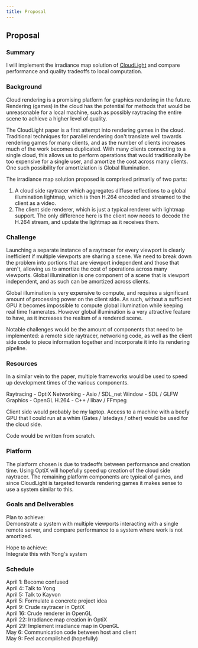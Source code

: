 ```yaml
---
title: Proposal
---
```


## Proposal
### Summary
I will implement the irradiance map solution of [CloudLight](https://research.nvidia.com/publication/cloudlight-system-amortizing-indirect-lighting-real-time-rendering/) and compare performance and quality tradeoffs to local computation.

### Background
Cloud rendering is a promising platform for graphics rendering in the future. Rendering (games) in the cloud has the potential for methods that would be unreasonable for a local machine, such as possibly raytracing the entire scene to achieve a higher level of quality.

The CloudLight paper is a first attempt into rendering games in the cloud. Traditional techniques for parallel rendering don't translate well towards rendering games for many clients, and as the number of clients increases much of the work becomes duplicated. With many clients connecting to a single cloud, this allows us to perform operations that would traditionally be too expensive for a single user, and amortize the cost across many clients. One such possibility for amortiziation is Global Illumination.

The irradiance map solution proposed is comprised primarily of two parts:

1. A cloud side raytracer which aggregates diffuse reflections to a global illumination lightmap, which is then H.264 encoded and streamed to the client as a video.
2. The client side renderer, which is just a typical renderer with lightmap support. The only difference here is the client now needs to decode the H.264 stream, and update the lightmap as it receives them.

### Challenge
Launching a separate instance of a raytracer for every viewport is clearly inefficient if multiple viewports are sharing a scene. We need to break down the problem into portions that are viewport independent and those that aren't, allowing us to amortize the cost of operations across many viewports. Global illumination is one component of a scene that is viewport independent, and as such can be amortized across clients.

Global illumination is very expensive to compute, and requires a significant amount of processing power on the client side. As such, without a sufficient GPU it becomes impossible to compute global illumination while keeping real time framerates. However global illumination is a very attractive feature to have, as it increases the realism of a rendered scene.

Notable challenges would be the amount of components that need to be implemented: a remote side raytracer, networking code, as well as the client side code to piece information together and incorporate it into its rendering pipeline.

### Resources
In a similar vein to the paper, multiple frameworks would be used to speed up development times of the various components.

Raytracing  -   OptiX
Networking  -   Asio / SDL_net
Window      -   SDL / GLFW
Graphics    -   OpenGL
H.264       -   C++ / libav / FFmpeg

Client side would probably be my laptop. Access to a machine with a beefy GPU that I could run at a whim (Gates / latedays / other) would be used for the cloud side.

Code would be written from scratch.

### Platform
The platform chosen is due to tradeoffs between performance and creation time. Using OptiX will hopefully speed up creation of the cloud side raytracer. The remaining platform components are typical of games, and since CloudLight is targeted towards rendering games it makes sense to use a system similar to this.

### Goals and Deliverables
Plan to achieve:  
Demonstrate a system with multiple viewports interacting with a single remote server, and compare performance to a system where work is not amortized.

Hope to achieve:  
Integrate this with Yong's system

### Schedule
April 1: Become confused  
April 4: Talk to Yong  
April 5: Talk to Kayvon  
April 5: Formulate a concrete project idea  
April 9: Crude raytracer in OptiX  
April 16: Crude renderer in OpenGL  
April 22: Irradiance map creation in OptiX  
April 29: Implement irradiance map in OpenGL  
May 6: Communication code between host and client  
May 9: Feel accomplished (hopefully)